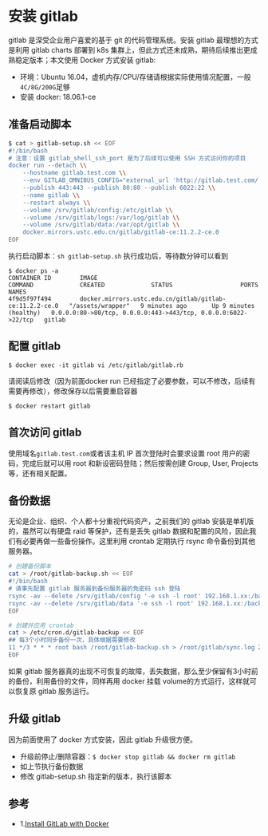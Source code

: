 # 安装 gitlab

gitlab 是深受企业用户喜爱的基于 git 的代码管理系统。安装 gitlab 最理想的方式是利用 gitlab charts 部署到 k8s 集群上，但此方式还未成熟，期待后续推出更成熟稳定版本；本文使用 Docker 方式安装 gitlab:

- 环境：Ubuntu 16.04，虚机内存/CPU/存储请根据实际使用情况配置，一般`4C/8G/200G`足够
- 安装 docker: 18.06.1-ce

## 准备启动脚本

``` bash
$ cat > gitlab-setup.sh << EOF
#!/bin/bash
# 注意：设置 gitlab_shell_ssh_port 是为了后续可以使用 SSH 方式访问你的项目
docker run --detach \\
    --hostname gitlab.test.com \\
    --env GITLAB_OMNIBUS_CONFIG="external_url 'http://gitlab.test.com/'; gitlab_rails['gitlab_shell_ssh_port'] = 6022;" \\
    --publish 443:443 --publish 80:80 --publish 6022:22 \\
    --name gitlab \\
    --restart always \\
    --volume /srv/gitlab/config:/etc/gitlab \\
    --volume /srv/gitlab/logs:/var/log/gitlab \\
    --volume /srv/gitlab/data:/var/opt/gitlab \\
    docker.mirrors.ustc.edu.cn/gitlab/gitlab-ce:11.2.2-ce.0
EOF
```
执行启动脚本：`sh gitlab-setup.sh` 执行成功后，等待数分钟可以看到

```
$ docker ps -a
CONTAINER ID        IMAGE                                                 COMMAND             CREATED             STATUS                   PORTS                                                            NAMES
4f9d5f97f494        docker.mirrors.ustc.edu.cn/gitlab/gitlab-ce:11.2.2-ce.0   "/assets/wrapper"   9 minutes ago       Up 9 minutes (healthy)   0.0.0.0:80->80/tcp, 0.0.0.0:443->443/tcp, 0.0.0.0:6022->22/tcp   gitlab
```
## 配置 gitlab

```
$ docker exec -it gitlab vi /etc/gitlab/gitlab.rb
```
请阅读后修改（因为前面docker run 已经指定了必要参数，可以不修改，后续有需要再修改），修改保存以后需要重启容器

```
$ docker restart gitlab
```
## 首次访问 gitlab

使用域名`gitlab.test.com`或者该主机 IP 首次登陆时会要求设置 root 用户的密码，完成后就可以用 root 和新设密码登陆；然后按需创建 Group, User, Projects等，还有相关配置。

## 备份数据

无论是企业、组织、个人都十分重视代码资产，之前我们的 gitlab 安装是单机版的，虽然可以有硬盘 raid 等保护，还有是丢失 gitlab 数据和配置的风险，因此我们有必要再做一些备份操作。这里利用 crontab 定期执行 rsync 命令备份到其他服务器。

``` bash
# 创建备份脚本
cat > /root/gitlab-backup.sh << EOF
#!/bin/bash
# 请事先配置 gitlab 服务器到备份服务器的免密码 ssh 登陆
rsync -av --delete /srv/gitlab/config '-e ssh -l root' 192.168.1.xx:/backup_gitlab/config
rsync -av --delete /srv/gitlab/data '-e ssh -l root' 192.168.1.xx:/backup_gitlab/data
EOF

# 创建并应用 crontab
cat > /etc/cron.d/gitlab-backup << EOF
## 每3个小时同步备份一次，具体根据需要修改
11 */3 * * * root bash /root/gitlab-backup.sh > /root/gitlab/sync.log 2>&1
EOF
```
如果 gitlab 服务器真的出现不可恢复的故障，丢失数据，那么至少保留有3小时前的备份，利用备份的文件，同样再用 docker 挂载 volume的方式运行，这样就可以恢复原 gitlab 服务运行。

## 升级 gitlab

因为前面使用了 docker 方式安装，因此 gitlab 升级很方便。

- 升级前停止/删除容器：`$ docker stop gitlab && docker rm gitlab`
- 如上节执行备份数据
- 修改 gitlab-setup.sh 指定新的版本，执行该脚本

## 参考

- 1.[Install GitLab with Docker](https://docs.gitlab.com/omnibus/docker/)
